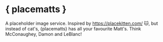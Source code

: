 { placematts }
===========

A placeholder image service. Inspired by https://placekitten.com/ 🐱, but instead of cat's, {placematts} has all your favourite Matt's. Think McConaughey, Damon and LeBlanc! 
